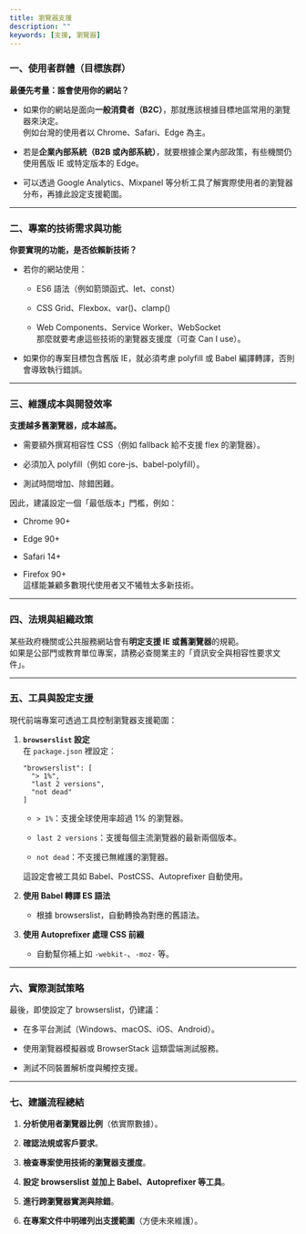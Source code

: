 ```yaml
---
title: 瀏覽器支援
description: ""
keywords: [支援, 瀏覽器]
---
```


### 一、使用者群體（目標族群）

**最優先考量：誰會使用你的網站？**

- 如果你的網站是面向**一般消費者（B2C）**，那就應該根據目標地區常用的瀏覽器來決定。\
   例如台灣的使用者以 Chrome、Safari、Edge 為主。

- 若是**企業內部系統（B2B 或內部系統）**，就要根據企業內部政策，有些機關仍使用舊版 IE 或特定版本的 Edge。

- 可以透過 Google Analytics、Mixpanel 等分析工具了解實際使用者的瀏覽器分布，再據此設定支援範圍。

---

### 二、專案的技術需求與功能

**你要實現的功能，是否依賴新技術？**

- 若你的網站使用：

   - ES6 語法（例如箭頭函式、let、const）

   - CSS Grid、Flexbox、var()、clamp()

   - Web Components、Service Worker、WebSocket\
      那麼就要考慮這些技術的瀏覽器支援度（可查 Can I use）。

- 如果你的專案目標包含舊版 IE，就必須考慮 polyfill 或 Babel 編譯轉譯，否則會導致執行錯誤。

---

### 三、維護成本與開發效率

**支援越多舊瀏覽器，成本越高。**

- 需要額外撰寫相容性 CSS（例如 fallback 給不支援 flex 的瀏覽器）。

- 必須加入 polyfill（例如 core-js、babel-polyfill）。

- 測試時間增加、除錯困難。

因此，建議設定一個「最低版本」門檻，例如：

- Chrome 90+

- Edge 90+

- Safari 14+

- Firefox 90+\
   這樣能兼顧多數現代使用者又不犧牲太多新技術。

---

### 四、法規與組織政策

某些政府機關或公共服務網站會有**明定支援 IE 或舊瀏覽器**的規範。\
如果是公部門或教育單位專案，請務必查閱業主的「資訊安全與相容性要求文件」。

---

### 五、工具與設定支援

現代前端專案可透過工具控制瀏覽器支援範圍：

1. **`browserslist` 設定**\
   在 `package.json` 裡設定：

   ```
   "browserslist": [
     "> 1%",
     "last 2 versions",
     "not dead"
   ]
   ```

   - `> 1%`：支援全球使用率超過 1% 的瀏覽器。

   - `last 2 versions`：支援每個主流瀏覽器的最新兩個版本。

   - `not dead`：不支援已無維護的瀏覽器。

   這設定會被工具如 Babel、PostCSS、Autoprefixer 自動使用。

2. **使用 Babel 轉譯 ES 語法**

   - 根據 browserslist，自動轉換為對應的舊語法。

3. **使用 Autoprefixer 處理 CSS 前綴**

   - 自動幫你補上如 `-webkit-`、`-moz-` 等。

---

### 六、實際測試策略

最後，即使設定了 browserslist，仍建議：

- 在多平台測試（Windows、macOS、iOS、Android）。

- 使用瀏覽器模擬器或 BrowserStack 這類雲端測試服務。

- 測試不同裝置解析度與觸控支援。

---

### 七、建議流程總結

1. **分析使用者瀏覽器比例**（依實際數據）。

2. **確認法規或客戶要求**。

3. **檢查專案使用技術的瀏覽器支援度**。

4. **設定 browserslist 並加上 Babel、Autoprefixer 等工具**。

5. **進行跨瀏覽器實測與除錯**。

6. **在專案文件中明確列出支援範圍**（方便未來維護）。